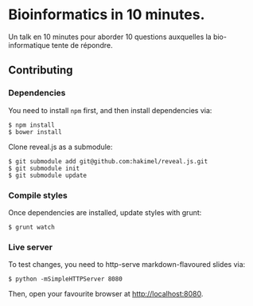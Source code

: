 # Bioinformatics in 10 minutes.

Un talk en 10 minutes pour aborder 10 questions auxquelles la bio-informatique tente de répondre.

## Contributing

### Dependencies

You need to install `npm` first, and then install dependencies via:

    $ npm install
    $ bower install

Clone reveal.js as a submodule:

    $ git submodule add git@github.com:hakimel/reveal.js.git
    $ git submodule init
    $ git submodule update

### Compile styles

Once dependencies are installed, update styles with grunt:

    $ grunt watch

### Live server

To test changes, you need to http-serve markdown-flavoured slides via:

    $ python -mSimpleHTTPServer 8080

Then, open your favourite browser at [http://localhost:8080](http://localhost:8080).

